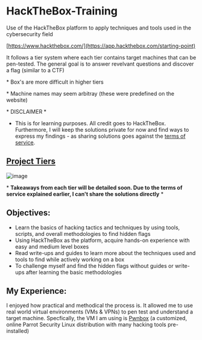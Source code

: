 # HackTheBox-Training
Use of the HackTheBox platform to apply techniques and tools used in the cybersecurity field

[https://www.hackthebox.com/](https://app.hackthebox.com/starting-point)

It follows a tier system where each tier contains target machines that can be pen-tested. The general goal is to answer revelvant questions and discover a flag (similar to a CTF)

\* Box's are more difficult in higher tiers

\* Machine names may seem arbitray (these were predefined on the website)

\* DISCLAIMER \*

- This is for learning purposes. All credit goes to HackTheBox. Furthermore, I will keep the solutions private for now and find ways to express my findings - as sharing solutions goes against the [terms of service](https://www.hackthebox.com/tos).

## [Project Tiers](https://app.hackthebox.com/starting-point)

![image](https://github.com/user-attachments/assets/c29aced1-f579-403b-8804-7b2d6522de1b)

\* **Takeaways from each tier will be detailed soon. Due to the terms of service explained earlier, I can't share the solutions directly** \*

## Objectives:
- Learn the basics of hacking tactics and techniques by using tools, scripts, and overall methodologies to find hidden flags
- Using HackTheBox as the platform, acquire hands-on experience with easy and medium level boxes
- Read write-ups and guides to learn more about the techniques used and tools to find while actively working on a box
- To challenge myself and find the hidden flags without guides or write-ups after learning the basic methodologies

## My Experience:
I enjoyed how practical and methodical the process is. It allowed me to use real world virtual environments (VMs & VPNs) to pen test and understand a target machine. Specfically, the VM I am using is [Pwnbox](https://help.hackthebox.com/en/articles/5185608-introduction-to-pwnbox) (a customized, online Parrot Security Linux distribution with many hacking tools pre-installed)
